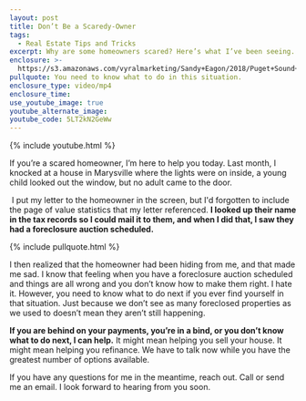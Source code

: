 ```yaml
---
layout: post
title: Don’t Be a Scaredy-Owner
tags:
  - Real Estate Tips and Tricks
excerpt: Why are some homeowners scared? Here’s what I’ve been seeing.
enclosure: >-
  https://s3.amazonaws.com/vyralmarketing/Sandy+Eagon/2018/Puget+Sound+Real+Estate+Agent-+Don%2527t+Be+a+Scaredy-Owner.mp4
pullquote: You need to know what to do in this situation.
enclosure_type: video/mp4
enclosure_time:
use_youtube_image: true
youtube_alternate_image:
youtube_code: 5LT2kN2GeWw
---
```


{% include youtube.html %}

If you’re a scared homeowner, I’m here to help you today. Last month, I knocked at a house in Marysville where the lights were on inside, a young child looked out the window, but no adult came to the door.

&nbsp;I put my letter to the homeowner in the screen, but I'd forgotten to include the page of value statistics that my letter referenced. **I looked up their name in the tax records so I could mail it to them, and when I did that, I saw they had a foreclosure auction scheduled.**

{% include pullquote.html %}

I then realized that the homeowner had been hiding from me, and that made me sad. I know that feeling when you have a foreclosure auction scheduled and things are all wrong and you don’t know how to make them right. I hate it. However, you need to know what to do next if you ever find yourself in that situation. Just because we don’t see as many foreclosed properties as we used to doesn’t mean they aren’t still happening.

**If you are behind on your payments, you’re in a bind, or you don’t know what to do next, I can help.**&nbsp;It might mean helping you sell your house. It might mean helping you refinance. We have to talk now while you have the greatest number of options available.

If you have any questions for me in the meantime, reach out. Call or send me an email. I look forward to hearing from you soon.
